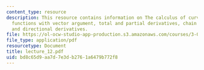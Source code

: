 ```yaml
---
content_type: resource
description: This resource contains information on The calculus of curves, scalar
  functions with vector argument, total and partial derivatives, chain rule and gradients
  and directional derivatives.
file: https://ol-ocw-studio-app-production.s3.amazonaws.com/courses/3-016-mathematics-for-materials-scientists-and-engineers-fall-2005/bd8c65d9aa7d7e3db2761a6479b772f8_lecture_12.pdf
file_type: application/pdf
resourcetype: Document
title: lecture_12.pdf
uid: bd8c65d9-aa7d-7e3d-b276-1a6479b772f8
---
```

